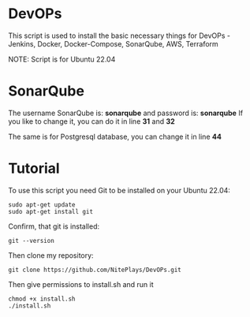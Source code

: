 # DevOPs

This script is used to install the basic necessary things for DevOPs - Jenkins, Docker, Docker-Compose, SonarQube, AWS, Terraform

NOTE: Script is for Ubuntu 22.04

# SonarQube
The username SonarQube is: **sonarqube** and password is: **sonarqube**
If you like to change it, you can do it in line **31** and **32**

The same is for Postgresql database, you can change it in line **44**

# Tutorial

To use this script you need Git to be installed on your Ubuntu 22.04:
```
sudo apt-get update
sudo apt-get install git
```

Confirm, that git is installed:
```
git --version
```

Then clone my repository:
```
git clone https://github.com/NitePlays/DevOPs.git
```
Then give permissions to install.sh and run it
```
chmod +x install.sh
./install.sh
```

